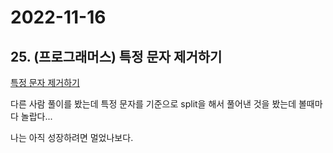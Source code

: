 # 2022-11-16

## 25. (프로그래머스) 특정 문자 제거하기

[특정 문자 제거하기](https://school.programmers.co.kr/learn/courses/30/lessons/120826)

다른 사람 풀이를 봤는데 특정 문자를 기준으로 split을 해서 풀어낸 것을 봤는데 볼때마다 놀랍다...

나는 아직 성장하려면 멀었나보다.
